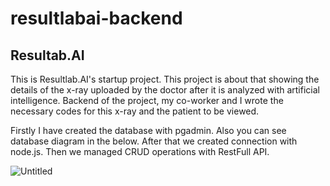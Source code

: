 # resultlabai-backend
## Resultab.AI 

This is Resultlab.AI's startup project. This project is about that showing the details of the x-ray uploaded by the doctor after it is analyzed with artificial intelligence. Backend of the project, my co-worker and I wrote the necessary codes for this x-ray and the patient to be viewed. 

Firstly I have created the database with pgadmin. Also you can see database diagram in the below. After that we created connection with node.js. Then we managed CRUD operations with RestFull API.

![Untitled](https://user-images.githubusercontent.com/77885953/173410484-58f3671b-0e47-4871-8754-7a4df472172b.png)

  
  
